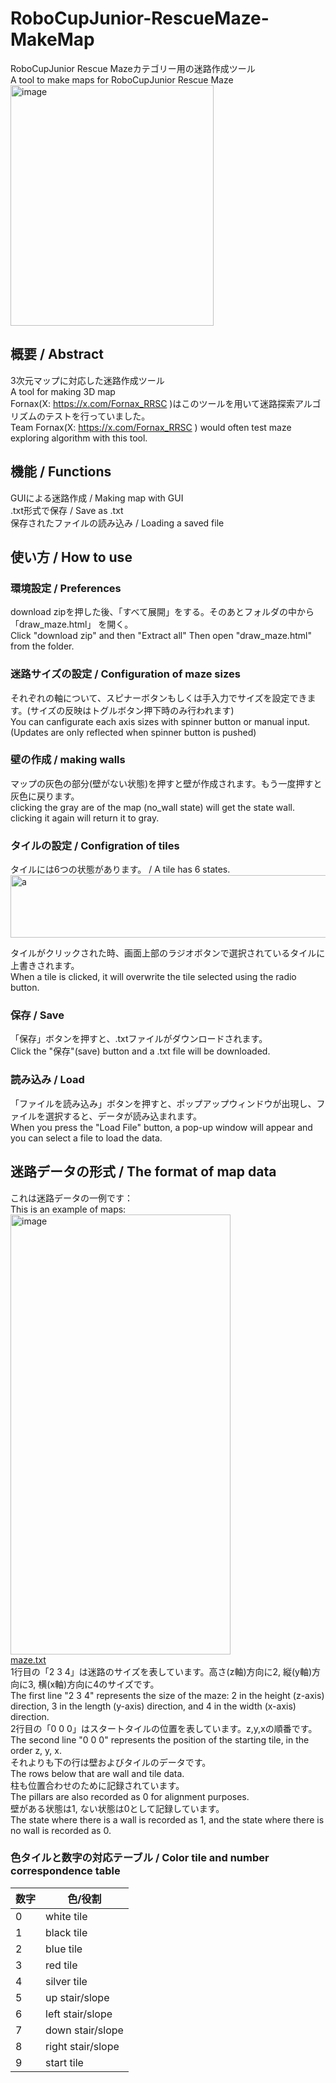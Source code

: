 # RoboCupJunior-RescueMaze-MakeMap

RoboCupJunior Rescue Mazeカテゴリー用の迷路作成ツール  
A tool to make maps for RoboCupJunior Rescue Maze  
<img width="325" height="385" alt="image" src="https://github.com/user-attachments/assets/e3765b67-b9ef-4a15-a5c1-2c3cd559549f" />


## 概要 / Abstract
3次元マップに対応した迷路作成ツール  
A tool for making 3D map  
Fornax(X: https://x.com/Fornax_RRSC )はこのツールを用いて迷路探索アルゴリズムのテストを行っていました。  
Team Fornax(X: https://x.com/Fornax_RRSC ) would often test maze exploring algorithm with this tool.  

## 機能 / Functions
GUIによる迷路作成 / 
 Making map with GUI  
.txt形式で保存 /
 Save as .txt  
保存されたファイルの読み込み /
 Loading a saved file

## 使い方 / How to use

### 環境設定 / Preferences
download zipを押した後、「すべて展開」をする。そのあとフォルダの中から「draw_maze.html」 を開く。  
Click "download zip" and then "Extract all" Then open "draw_maze.html" from the folder.

### 迷路サイズの設定 / Configuration of maze sizes
それぞれの軸について、スピナーボタンもしくは手入力でサイズを設定できます。(サイズの反映はトグルボタン押下時のみ行われます)  
You can canfigurate each axis sizes with spinner button or manual input. (Updates are only reflected when spinner button is pushed)  

### 壁の作成 / making walls  
マップの灰色の部分(壁がない状態)を押すと壁が作成されます。もう一度押すと灰色に戻ります。  
clicking the gray are of the map (no_wall state) will get the state wall. clicking it again will return it to gray.  

### タイルの設定 / Configration of tiles
タイルには6つの状態があります。 / A tile has 6 states.  
<img width="856" height="100" alt="a" src="https://github.com/user-attachments/assets/f6f65ea4-887a-4927-88c3-d0234e269306" />

タイルがクリックされた時、画面上部のラジオボタンで選択されているタイルに上書きされます。  
When a tile is clicked, it will overwrite the tile selected using the radio button.

### 保存 / Save
「保存」ボタンを押すと、.txtファイルがダウンロードされます。  
Click the "保存"(save) button and a .txt file will be downloaded.

### 読み込み / Load  
「ファイルを読み込み」ボタンを押すと、ポップアップウィンドウが出現し、ファイルを選択すると、データが読み込まれます。  
When you press the "Load File" button, a pop-up window will appear and you can select a file to load the data.

## 迷路データの形式 / The format of map data
これは迷路データの一例です：  
This is an example of maps:  
<img width="352" height="704" alt="image" src="https://github.com/user-attachments/assets/3bf9d3fe-2ca7-47b5-b9c2-e020bd57b37c" />  
[maze.txt](https://github.com/user-attachments/files/21542380/maze.txt)  
1行目の「2 3 4」は迷路のサイズを表しています。高さ(z軸)方向に2, 縦(y軸)方向に3, 横(x軸)方向に4のサイズです。  
The first line "2 3 4" represents the size of the maze: 2 in the height (z-axis) direction, 3 in the length (y-axis) direction, and 4 in the width (x-axis) direction.  
2行目の「0 0 0」はスタートタイルの位置を表しています。z,y,xの順番です。  
The second line "0 0 0" represents the position of the starting tile, in the order z, y, x.  
それよりも下の行は壁およびタイルのデータです。  
The rows below that are wall and tile data.  
柱も位置合わせのために記録されています。  
The pillars are also recorded as 0 for alignment purposes.  
壁がある状態は1, ない状態は0として記録しています。  
The state where there is a wall is recorded as 1, and the state where there is no wall is recorded as 0.

### 色タイルと数字の対応テーブル / Color tile and number correspondence table
| 数字 | 色/役割 |
| ---- | ---- |
| 0 | white tile |
| 1 | black tile |
| 2 | blue tile |
| 3 | red tile |
| 4 | silver tile |
| 5 | up stair/slope |
| 6 | left stair/slope |
| 7 | down stair/slope |
| 8 | right stair/slope |
| 9 | start tile |
